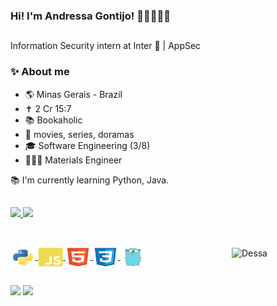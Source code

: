 ### Hi! I'm Andressa Gontijo! 🖖🏼👩🏻‍💻
##
Information Security intern at Inter :orange_heart: | AppSec
### ✨ About me
-  :earth_americas: Minas Gerais - Brazil
-  ✝️ 2 Cr 15:7
-  📚 Bookaholic 
-  🍿 movies, series, doramas
-  🎓 Software Engineering (3/8)
-  👩🏻‍🎓 Materials Engineer

📚 I'm currently learning Python, Java.

 
##
<div>
  <a href="https://github.com/uaidessa">
  <img height="150em" src="https://github-readme-stats.vercel.app/api?username=uaidessa&show_icons=true&theme=dracula&include_all_commits=true&count_private=true"/>
  <img height="150em" src="https://github-readme-stats.vercel.app/api/top-langs/?username=uaidessa&layout=compact&langs_count=7&theme=dracula"/>
</div>
  
##
<div style="display: inline_block"><br>
  <img align="center" alt="Python" height="30" width="40" src="https://raw.githubusercontent.com/devicons/devicon/master/icons/python/python-original.svg">
  <img align="center" alt="Js" height="30" width="40" src="https://raw.githubusercontent.com/devicons/devicon/master/icons/javascript/javascript-plain.svg">
  <img align="center" alt="HTML" height="30" width="40" src="https://raw.githubusercontent.com/devicons/devicon/master/icons/html5/html5-original.svg">
  <img align="center" alt="CSS" height="30" width="40"  src="https://raw.githubusercontent.com/devicons/devicon/master/icons/css3/css3-original.svg">
   <img align="center" alt="Go" height="30" width="40"              
   src="https://github.com/devicons/devicon/blob/master/icons/go/go-original.svg">
  <img align="right" alt="Dessa" height="150" width="150"  src="https://cdn.discordapp.com/attachments/768922329337692180/872923228883009566/download20210804161752.png">
  </div>
  
 ##
  <div>
    <a href="https://instagram.com/uaidessa0" target="_blank"><img src="https://img.shields.io/badge/-Instagram-%23E4405F?style=for-the-badge&logo=instagram&logoColor=white" target="_blank"></a>
    <a href="https://www.linkedin.com/in/andressagontijo" target="_blank"><img src="https://img.shields.io/badge/-LinkedIn-%230077B5?style=for-the-badge&logo=linkedin&logoColor=white" target="_blank"></a> 
  </div>
